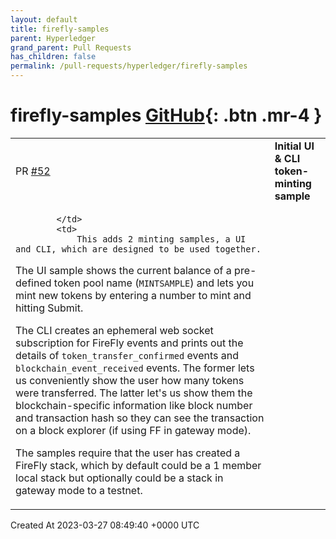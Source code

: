 ```yaml
---
layout: default
title: firefly-samples
parent: Hyperledger
grand_parent: Pull Requests
has_children: false
permalink: /pull-requests/hyperledger/firefly-samples
---
```


# firefly-samples <span class="fs-3 right-align">[GitHub](https://github.com/hyperledger/firefly-samples){: .btn .mr-4 }</span>


<div>
    <table>
        <tr>
            <td>
                PR <a href="https://github.com/hyperledger/firefly-samples/pull/52" class=".btn">#52</a>
            </td>
            <td>
                <b>
                    Initial UI & CLI token-minting sample
                </b>
            </td>
        </tr>
        <tr>
            <td>
                
            </td>
            <td>
                This adds 2 minting samples, a UI and CLI, which are designed to be used together.

The UI sample shows the current balance of a pre-defined token pool name (`MINTSAMPLE`) and lets you mint new tokens by entering a number to mint and hitting Submit.

The CLI creates an ephemeral web socket subscription for FireFly events and prints out the details of `token_transfer_confirmed` events and `blockchain_event_received` events. The former lets us conveniently show the user how many tokens were transferred. The latter let's us show them the blockchain-specific information like block number and transaction hash so they can see the transaction on a block explorer (if using FF in gateway mode).

The samples require that the user has created a FireFly stack, which by default could be a 1 member local stack but optionally could be a stack in gateway mode to a testnet.
            </td>
        </tr>
    </table>
    <div class="right-align">
        Created At 2023-03-27 08:49:40 +0000 UTC
    </div>
</div>

